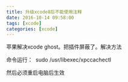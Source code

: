 ```yaml
---
title: 升级xcode8后不能使用注释
date: 2016-10-14 09:58:00
tags: [xcode]
categories: [xcode]
---
```


苹果解决xcode ghost。把插件屏蔽了。解决方法

命令运行：  sudo /usr/libexec/xpccachectl 

然后必须重启电脑后生效